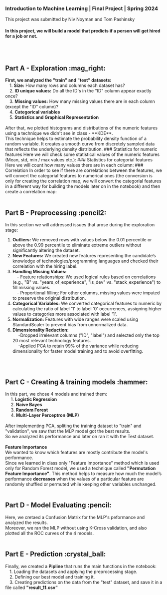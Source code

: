 ### Introduction to Machine Learning | Final Project | Spring 2024
    
This project was submitted by Niv Noyman and Tom Pashinsky<br>

#### In this project, we will build a model that predicts if a person will get hired for a job or not.
<br>
<br>
<h2>Part A - Exploration :mag_right:</h2>
<b>First, we analyzed the "train" and "test" datasets:</b><br>
&emsp;1. <b>Size:</b> How many rows and columns each dataset has?<br> 
&emsp;2. <b>ID unique values:</b> Do all the ID's in the "ID" column appear exactly once?<br>
&emsp;3. <b>Missing values:</b> How many missing values there are in each column (except the "ID" column)?<br>
&emsp;4. <b>Categorical variables</b><br>
&emsp;5. <b>Statistics and Graphical Representation</b><br><br>
After that, we plotted histograms and distributions of the numeric features using a technique we didn't see in class - **KDE**. <br>
This technique helps to estimate the probability density function of a random variable. It creates a smooth curve from discretely sampled data that reflects the underlying density distribution.
### Statistics for numeric features
Here we will check some statistical values of the numeric features (Mean, std, min / max values etc.):
### Statistics for categorial features
Here we will count how many values there are in each column:
### Correlation
In order to see if there are correlations between the features, we will convert the categorial features to numerical ones (the conversion is only for creating the correlation map, we will convert the categorial features in a different way for building the models later on in the notebook) and then create a correlation map:
<br>
<br>
<h2>Part B - Preprocessing :pencil2:</h2>

In this section we will addressed issues that arose during the exploration stage:<br>
1. <b>Outliers:</b> We removed rows with values below the 0.01 percentile or above the 0.99 percentile to eliminate extreme outliers without significantly altering the dataset.
2. <b>New Features:</b> We created new features representing the candidate’s knowledge of technologies/programming languages and checked their correlation with the hiring label.
3. <b>Handling Missing Values:</b><br>
&emsp;- Feature relationships: We used logical rules based on correlations (e.g., "B" vs. "years_of_experience", "is_dev" vs. "stack_experience") to fill missing values.<br>
&emsp;- Proportional filling: For other columns, missing values were imputed to preserve the original distribution.
4. <b>Categorical Variables:</b> We converted categorical features to numeric by calculating the ratio of label '1' to label '0' occurrences, assigning higher values to categories more associated with label '1'.
5. <b>Normalization:</b> Features with wide ranges were scaled using StandardScaler to prevent bias from unnormalized data.
6. <b>Dimensionality Reduction:</b><br>
&emsp; -Dropped irrelevant columns ("ID", "label") and selected only the top 20 most relevant technology features.<br>
&emsp; -Applied PCA to retain 99% of the variance while reducing dimensionality for faster model training and to avoid overfitting.
<br>
<br>
<h2>Part C - Creating & training models :hammer:</h2>
In this part, we chose 4 models and trained them:<br>
&emsp; 1. <b>Logistic Regression</b><br>
&emsp; 2. <b>Naive Bayes</b><br>
&emsp; 3. <b>Random Forest</b><br>
&emsp; 4. <b>Multi-Layer Perceptron (MLP)</b><br><br>
After implementing PCA, spliting the training dataset to "train" and "validation", we saw that the MLP model got the best results.<br>
So we analyzed its performance and later on ran it with the Test dataset.<br><br>
<b>Feature Importance</b><br>
We wanted to know which features are mostly contribute the model's performance.<br>
Since we learned in class only "Feature Importance" method which is used only for Random Forest model, we used a technique called <b>"Permutation Feature Importance"</b>. This method helps to measure how much the model’s performance <b>decreases</b> when the values of a particular feature are randomly shuffled or permuted while keeping other variables unchanged.
<br>
<br>
<h2>Part D - Model Evaluating :pencil:</h2>
Here, we cretaed a Confusion Matrix for the MLP's peformance and analyzed the results.<br>
Moreover, we ran the MLP without using K-Cross validation, and also plotted all the ROC curves of the 4 models.
<br>
<br>
<h2>Part E - Prediction :crystal_ball:</h2>
Finally, we created a <b>Pipline</b> that runs the main functions in the notebook:<br>
&emsp;1. Loading the datasets and applying the preprocessing stage.<br>
&emsp;2. Defining our best model and training it.<br>
&emsp;3. Creating predictions on the data from the "test" dataset, and save it in a file called <b>"result_11.csv"</b>



























